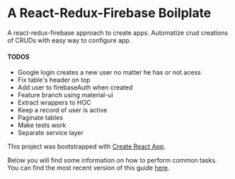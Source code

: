 # A React-Redux-Firebase Boilplate

A react-redux-firebase approach to create apps. Automatize crud creations of CRUDs with easy way to configure app.

#### TODOS

- Google login creates a new user no matter he has or not acess
- Fix table's header on top
- Add user to firebaseAuth when created
- Feature branch using material-ui
- Extract wrappers to HOC
- Keep a record of user is active
- Paginate tables
- Make tests work
- Separate service layer

This project was bootstrapped with [Create React App](https://github.com/facebookincubator/create-react-app).

Below you will find some information on how to perform common tasks.<br>
You can find the most recent version of this guide [here](https://github.com/facebookincubator/create-react-app/blob/master/packages/react-scripts/template/README.md).

